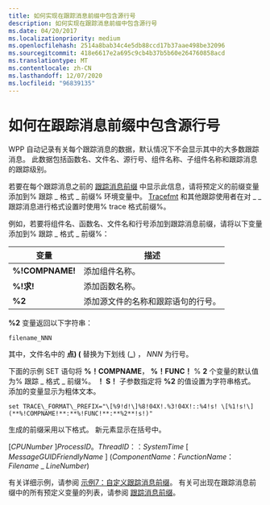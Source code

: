 ```yaml
---
title: 如何实现在跟踪消息前缀中包含源行号
description: 如何实现在跟踪消息前缀中包含源行号
ms.date: 04/20/2017
ms.localizationpriority: medium
ms.openlocfilehash: 2514a8bab34c4e5db88ccd17b37aae498be32096
ms.sourcegitcommit: 418e6617e2a695c9cb4b37b5b60e264760858acd
ms.translationtype: MT
ms.contentlocale: zh-CN
ms.lasthandoff: 12/07/2020
ms.locfileid: "96839135"
---
```

# <a name="how-to-include-the-source-line-number-in-the-trace-message-prefix"></a>如何在跟踪消息前缀中包含源行号

WPP 自动记录有关每个跟踪消息的数据，默认情况下不会显示其中的大多数跟踪消息。 此数据包括函数名、文件名、源行号、组件名称、子组件名称和跟踪消息的跟踪级别。

若要在每个跟踪消息之前的 [跟踪消息前缀](trace-message-prefix.md) 中显示此信息，请将预定义的前缀变量添加到% 跟踪 \_ 格式 \_ 前缀% 环境变量中。 [Tracefmt](tracefmt.md) 和其他跟踪使用者在对 \_ \_ 跟踪消息进行格式设置时使用% trace 格式前缀%。

例如，若要将组件名、函数名、文件名和行号添加到跟踪消息前缀，请将以下变量添加到% 跟踪 \_ 格式 \_ 前缀%：

|变量|描述|
|----|----|
|**%!COMPNAME!**|添加组件名称。|
|**%!求!**|添加函数名称。|
|**%2**|添加源文件的名称和跟踪语句的行号。|

**%2** 变量返回以下字符串：

```command
filename_NNN
```

其中，文件名中的 **点)  (** 替换为下划线 (**\_**) ， *NNN* 为行号。

下面的示例 SET 语句将 **%！COMPNAME**， **%！FUNC！** % **2** 个变量的默认值为% 跟踪 \_ 格式 \_ 前缀%。 **！ S！** 子参数指定将 **%2** 的值设置为字符串格式。 添加的变量显示为粗体文本。

```command
set TRACE\_FORMAT\_PREFIX="\[%9!d!\]%8!04X!.%3!04X!::%4!s! \[%1!s!\](**%!COMPNAME!**:**%!FUNC!**:**%2**!s!)"
```

生成的前缀采用以下格式。 新元素显示在括号中。

\[*CPUNumber* \]*ProcessID*。*ThreadID*：：*SystemTime* \[ *MessageGUIDFriendlyName* \] (*ComponentName*：*FunctionName*：*Filename* \_ *LineNumber*) 

有关详细示例，请参阅 [示例7：自定义跟踪消息前缀](example-7--customizing-the-trace-message-prefix.md)。 有关可出现在跟踪消息前缀中的所有预定义变量的列表，请参阅 [跟踪消息前缀](trace-message-prefix.md)。
